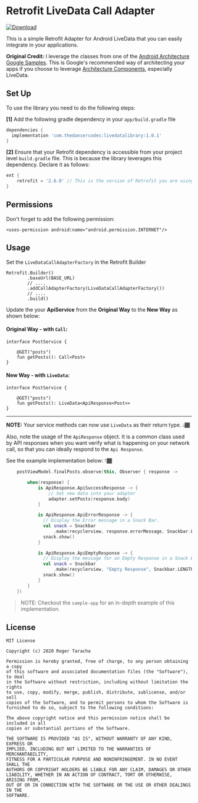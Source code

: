 # Retrofit LiveData Call Adapter

[ ![Download](https://api.bintray.com/packages/taracha/live-data/RetrofitLiveDataCallAdapter/images/download.svg?version=1.0.1) ](https://bintray.com/taracha/live-data/RetrofitLiveDataCallAdapter/1.0.1/link)

This is a simple Retrofit Adapter for Android LiveData that you can easily integrate in your applications.

**Original Credit:** I leverage the classes from one of the [Android Architecture Google Samples](https://github.com/googlesamples/android-architecture-components/tree/master/GithubBrowserSample).
This is Google's recommended way of architecting your apps if you choose to leverage [Architecture Components](https://developer.android.com/topic/libraries/architecture), especially LiveData.

## Set Up
To use the library you need to do the following steps:

**[1]** Add the following gradle dependency in your `app/build.gradle` file

```gradle
dependencies {
  implementation 'com.thedancercodes:livedatalibrary:1.0.1'
}
```

**[2]** Ensure that your Retrofit dependency is accessible from your project level `build.gradle` file. This is because the library leverages this dependency. Declare it as follows:
```gradle
ext {
    retrofit = '2.6.0' // This is the version of Retrofit you are using in your project.
}
```

## Permissions
Don't forget to add the following permission:

```
<uses-permission android:name="android.permission.INTERNET"/>
```

## Usage
Set the `LiveDataCallAdapterFactory` in the Retrofit Builder

```
Retrofit.Builder()
        .baseUrl(BASE_URL)
        // ....
        .addCallAdapterFactory(LiveDataCallAdapterFactory())
        // ....
        .build()
```

Update the your **ApiService** from the **Original Way** to the **New Way** as shown below:
#### Original Way - with `Call`:

```
interface PostService {

    @GET("posts")
    fun getPosts(): Call<Post>
}
```

#### New Way - with `LiveData`:

```
interface PostService {

    @GET("posts")
    fun getPosts(): LiveData<ApiResponse<Post>>
}
```

---
**NOTE:** Your service methods can now use `LiveData` as their return type. 👆🏾

Also, note the usage of the `ApiResponse` object.
It is a common class used by API responses when you want verify what is happening on your network call, so that you can ideally respond to the `Api Response`.

See the example implementation below: 👇🏾


```kotlin
    postViewModel.finalPosts.observe(this, Observer { response ->

        when(response) {
            is ApiResponse.ApiSuccessResponse -> {
                // Set new data into your adapter
                adapter.setPosts(response.body)
            }

            is ApiResponse.ApiErrorResponse -> {
              // Display the Error message in a Snack Bar.
              val snack = Snackbar
                  .make(recyclerview, response.errorMessage, Snackbar.LENGTH_LONG)
              snack.show()
            }

            is ApiResponse.ApiEmptyResponse -> {
              // Display the message for an Empty Response in a Snack Bar.
              val snack = Snackbar
                  .make(recyclerview, "Empty Response", Snackbar.LENGTH_LONG)
              snack.show()
            }
        }
    })
```

>NOTE: Checkout the `sample-app` for an in-depth example of this implementation.

## License
```text
MIT License

Copyright (c) 2020 Roger Taracha

Permission is hereby granted, free of charge, to any person obtaining a copy
of this software and associated documentation files (the "Software"), to deal
in the Software without restriction, including without limitation the rights
to use, copy, modify, merge, publish, distribute, sublicense, and/or sell
copies of the Software, and to permit persons to whom the Software is
furnished to do so, subject to the following conditions:

The above copyright notice and this permission notice shall be included in all
copies or substantial portions of the Software.

THE SOFTWARE IS PROVIDED "AS IS", WITHOUT WARRANTY OF ANY KIND, EXPRESS OR
IMPLIED, INCLUDING BUT NOT LIMITED TO THE WARRANTIES OF MERCHANTABILITY,
FITNESS FOR A PARTICULAR PURPOSE AND NONINFRINGEMENT. IN NO EVENT SHALL THE
AUTHORS OR COPYRIGHT HOLDERS BE LIABLE FOR ANY CLAIM, DAMAGES OR OTHER
LIABILITY, WHETHER IN AN ACTION OF CONTRACT, TORT OR OTHERWISE, ARISING FROM,
OUT OF OR IN CONNECTION WITH THE SOFTWARE OR THE USE OR OTHER DEALINGS IN THE
SOFTWARE.
